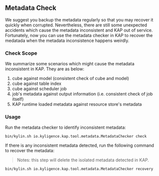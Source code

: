 ## Metadata Check

We suggest you backup the metadata regularly so that you may recover it quickly when corrupted. Nevertheless, there are still some unexpected accidents which cause the metadata inconsistent and KAP out of service. Fortunately, now you can use the metadata checker in KAP to recover the medatada when the metadata inconsistence happens weirdly.

### Check Scope

We summarize some scenarios which might cause the metadata inconsistent in KAP. They are as below:

1. cube against model (consistent check of cube and model)
2. cube against table index
3. cube against scheduler job
4. job's metadata against output information (i.e. consistent check of job itself)
5. KAP runtime loaded metadata against resource store's metadata

### Usage
Run the metadata checker to identify inconsistent metadata:

```
bin/kylin.sh io.kyligence.kap.tool.metadata.MetadataChecker check
```

If there is any inconsistent metadata detected, run the following command to recover the metadata:

> Notes: this step will delete the isolated metadata detected in KAP.

```
bin/kylin.sh io.kyligence.kap.tool.metadata.MetadataChecker recovery
```

